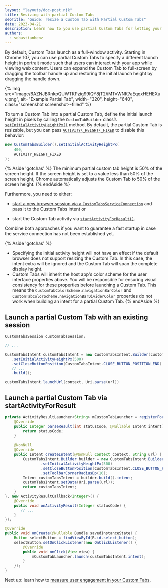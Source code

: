 ```yaml
---
layout: "layouts/doc-post.njk"
title: Resizing with partial Custom Tabs
seoTitle: "Guide: resize a Custom Tab with Partial Custom Tabs"
date: 2023-04-21
description: Learn how to you use partial Custom Tabs for letting your users interact with your app while viewing web content. 
authors:
  - sebastianbenz
---
```


By default, Custom Tabs launch as a full-window activity. Starting in Chrome 107, you can use partial Custom Tabs to specify a different launch height in portrait mode such that users can interact with your app while viewing web content. Users can expand the Custom Tab to full-screen by dragging the toolbar handle up and restoring the initial launch height by dragging the handle down.

{% Img src="image/6AZNJBRnkpQUWTKPzig99lQY8jT2/iMTvWNK7aEqqxHEHEXuv.png", alt="Example Partial Tab", width="320", height="640", class="screenshot screenshot--filled" %}

To turn a Custom Tab into a partial Custom Tab, define the initial launch height in pixels by calling the  `CustomTabBuilder` class’s [`setInitialActivityHeightPx()`](https://developer.android.com/reference/androidx/browser/customtabs/CustomTabsIntent.Builder#setInitialActivityHeightPx(int)) method. By default, the partial Custom Tab is resizable, but you can pass [`ACTIVITY\_HEIGHT\_FIXED`](https://developer.android.com/reference/androidx/browser/customtabs/CustomTabsIntent#ACTIVITY_HEIGHT_FIXED()) to disable this behavior:

```java
new CustomTabsBuilder().setInitialActivityHeightPx(
    400,
    ACTIVITY_HEIGHT_FIXED
);
```

{% Aside 'gotchas' %}
The minimum partial custom tab height is 50% of the screen height. If the screen height is set to a value less than 50% of the screen height, Chrome automatically adjusts the Custom Tab to 50% of the screen height. 
{% endAside %}

Furthermore, you need to either:

* [start a new browser session via a `CustomTabsServiceConnection`](/docs/android/custom-tabs/integration-guide/#connect-to-the-custom-tabs-service) and pass it to the Custom Tabs intent or

* start the Custom Tab activity via [`startActivityForResult()`](https://developer.android.com/reference/android/app/Activity#startActivityForResult(android.content.Intent,%20int)).

Combine both approaches if you want to guarantee a fast startup in case the service connection has not been established yet. 

{% Aside 'gotchas' %}
* Specifying the initial activity height will not have an effect if the default browser does not support resizing the Custom Tab. In this case, the intent extra will be ignored and the Custom Tab will span the complete display height.
* Custom Tabs will inherit the host app's color scheme for the user interface properties above. You will be responsible for ensuring visual consistency for these properties before launching a Custom Tab. This means the `CustomTabColorScheme.navigationBarColor` and `CustomTabColorScheme.navigationBarDividerColor` properties do not work when building an intent for a partial Custom Tab.
{% endAside %}

## Launch a partial Custom Tab with an existing session

```java
CustomTabsSession customTabsSession;

// ...

CustomTabsIntent customTabsIntent = new CustomTabsIntent.Builder(customTabsSession)
   .setInitialActivityHeightPx(500)
   .setCloseButtonPosition(CustomTabsIntent.CLOSE_BUTTON_POSITION_END)
   // ...
   .build();

customTabsIntent.launchUrl(context, Uri.parse(url))
```


## Launch a partial Custom Tab via startActivityForResult


```java
private ActivityResultLauncher<String> mCustomTabLauncher = registerForActivityResult(new ActivityResultContract<String, Integer>() {
    @Override
    public Integer parseResult(int statusCode, @Nullable Intent intent) {
        return statusCode;
    }

    @NonNull
    @Override
    public Intent createIntent(@NonNull Context context, String url) {
        CustomTabsIntent.Builder builder = new CustomTabsIntent.Builder(customTabsSession)
                .setInitialActivityHeightPx(500)
                .setCloseButtonPosition(CustomTabsIntent.CLOSE_BUTTON_POSITION_END)
                .setToolbarCornerRadiusDp(10);
        Intent customTabsIntent = builder.build().intent;
        customTabsIntent.setData(Uri.parse(url));
        return customTabsIntent;
    }
}, new ActivityResultCallback<Integer>() {
    @Override
    public void onActivityResult(Integer statusCode) {
       // ...
    }
});

@Override
public void onCreate(@Nullable Bundle savedInstanceState) {
    Button selectButton = findViewById(R.id.select_button);
    selectButton.setOnClickListener(new OnClickListener() {
        @Override
        public void onClick(View view) {
            mCustomTabLauncher.launch(customTabsIntent.intent);
        }
    });
}
```

Next up: learn how to [measure user engagement in your Custom Tabs](/docs/android/custom-tabs/guide-engagement-signals/).
